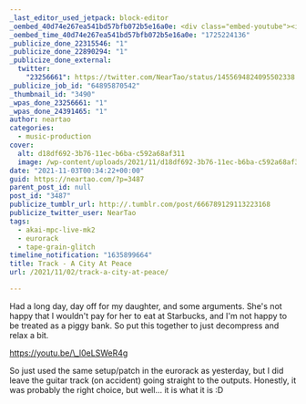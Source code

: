 ```yaml
---
_last_editor_used_jetpack: block-editor
_oembed_40d74e267ea541bd57bfb072b5e16a0e: <div class="embed-youtube"><iframe title="A City At Peace" width="750" height="422" src="https://www.youtube.com/embed/_l0eLSWeR4g?feature=oembed" frameborder="0" allow="accelerometer; autoplay; clipboard-write; encrypted-media; gyroscope; picture-in-picture; web-share" referrerpolicy="strict-origin-when-cross-origin" allowfullscreen></iframe></div>
_oembed_time_40d74e267ea541bd57bfb072b5e16a0e: "1725224136"
_publicize_done_22315546: "1"
_publicize_done_22890294: "1"
_publicize_done_external:
  twitter:
    "23256661": https://twitter.com/NearTao/status/1455694824095502338
_publicize_job_id: "64895870542"
_thumbnail_id: "3490"
_wpas_done_23256661: "1"
_wpas_done_24391465: "1"
author: neartao
categories:
  - music-production
cover:
  alt: d18df692-3b76-11ec-b6ba-c592a68af311
  image: /wp-content/uploads/2021/11/d18df692-3b76-11ec-b6ba-c592a68af311.png
date: "2021-11-03T00:34:22+00:00"
guid: https://neartao.com/?p=3487
parent_post_id: null
post_id: "3487"
publicize_tumblr_url: http://.tumblr.com/post/666789129113223168
publicize_twitter_user: NearTao
tags:
  - akai-mpc-live-mk2
  - eurorack
  - tape-grain-glitch
timeline_notification: "1635899664"
title: Track - A City At Peace
url: /2021/11/02/track-a-city-at-peace/

---
```

Had a long day, day off for my daughter, and some arguments. She's not happy that I wouldn't pay for her to eat at Starbucks, and I'm not happy to be treated as a piggy bank. So put this together to just decompress and relax a bit.

https://youtu.be/\_l0eLSWeR4g

So just used the same setup/patch in the eurorack as yesterday, but I did leave the guitar track (on accident) going straight to the outputs. Honestly, it was probably the right choice, but well... it is what it is :D
